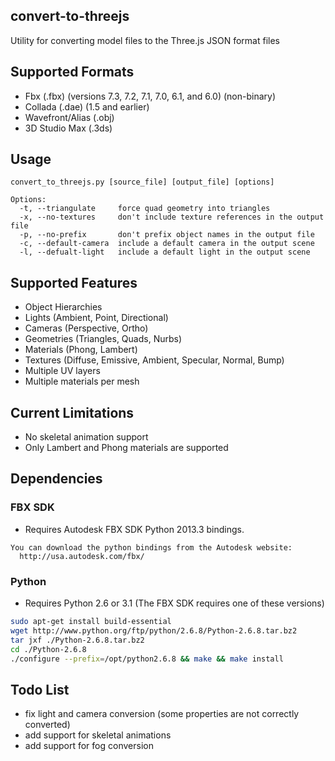 ## convert-to-threejs

Utility for converting model files to the Three.js JSON format files

## Supported Formats

* Fbx (.fbx) (versions 7.3, 7.2, 7.1, 7.0, 6.1, and 6.0) (non-binary)
* Collada (.dae) (1.5 and earlier) 
* Wavefront/Alias (.obj)
* 3D Studio Max (.3ds)

## Usage 

```
convert_to_threejs.py [source_file] [output_file] [options]

Options:
  -t, --triangulate     force quad geometry into triangles
  -x, --no-textures     don't include texture references in the output file
  -p, --no-prefix       don't prefix object names in the output file
  -c, --default-camera  include a default camera in the output scene
  -l, --defualt-light   include a default light in the output scene
```

## Supported Features

* Object Hierarchies
* Lights (Ambient, Point, Directional)
* Cameras (Perspective, Ortho)
* Geometries (Triangles, Quads, Nurbs)
* Materials (Phong, Lambert)
* Textures (Diffuse, Emissive, Ambient, Specular, Normal, Bump)
* Multiple UV layers
* Multiple materials per mesh

## Current Limitations

* No skeletal animation support
* Only Lambert and Phong materials are supported

## Dependencies

### FBX SDK
* Requires Autodesk FBX SDK Python 2013.3 bindings. 

```
You can download the python bindings from the Autodesk website: 
  http://usa.autodesk.com/fbx/
```

### Python
* Requires Python 2.6 or 3.1 (The FBX SDK requires one of these versions)

``` bash
sudo apt-get install build-essential
wget http://www.python.org/ftp/python/2.6.8/Python-2.6.8.tar.bz2
tar jxf ./Python-2.6.8.tar.bz2
cd ./Python-2.6.8
./configure --prefix=/opt/python2.6.8 && make && make install
```

## Todo List

* fix light and camera conversion (some properties are not correctly converted)
* add support for skeletal animations
* add support for fog conversion
